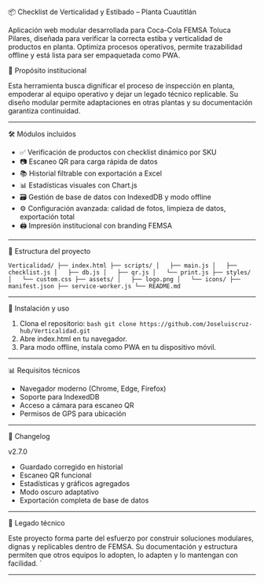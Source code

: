 📦 Checklist de Verticalidad y Estibado – Planta Cuautitlán

Aplicación web modular desarrollada para Coca-Cola FEMSA Toluca Pilares, diseñada para verificar la correcta estiba y verticalidad de productos en planta. Optimiza procesos operativos, permite trazabilidad offline y está lista para ser empaquetada como PWA.

🧠 Propósito institucional

Esta herramienta busca dignificar el proceso de inspección en planta, empoderar al equipo operativo y dejar un legado técnico replicable. Su diseño modular permite adaptaciones en otras plantas y su documentación garantiza continuidad.

---

🛠️ Módulos incluidos

- ✅ Verificación de productos con checklist dinámico por SKU  
- 📷 Escaneo QR para carga rápida de datos  
- 📚 Historial filtrable con exportación a Excel  
- 📊 Estadísticas visuales con Chart.js  
- 🗃️ Gestión de base de datos con IndexedDB y modo offline  
- ⚙️ Configuración avanzada: calidad de fotos, limpieza de datos, exportación total  
- 🖨️ Impresión institucional con branding FEMSA  

---

📁 Estructura del proyecto

`
Verticalidad/
├── index.html
├── scripts/
│   ├── main.js
│   ├── checklist.js
│   ├── db.js
│   ├── qr.js
│   └── print.js
├── styles/
│   └── custom.css
├── assets/
│   ├── logo.png
│   └── icons/
├── manifest.json
├── service-worker.js
└── README.md
`

---

🚀 Instalación y uso

1. Clona el repositorio:
   `bash
   git clone https://github.com/Joseluiscruz-hub/Verticalidad.git
   `
2. Abre index.html en tu navegador.
3. Para modo offline, instala como PWA en tu dispositivo móvil.

---

📊 Requisitos técnicos

- Navegador moderno (Chrome, Edge, Firefox)
- Soporte para IndexedDB
- Acceso a cámara para escaneo QR
- Permisos de GPS para ubicación

---

📌 Changelog

v2.7.0
- Guardado corregido en historial
- Escaneo QR funcional
- Estadísticas y gráficos agregados
- Modo oscuro adaptativo
- Exportación completa de base de datos

---

🧬 Legado técnico

Este proyecto forma parte del esfuerzo por construir soluciones modulares, dignas y replicables dentro de FEMSA. Su documentación y estructura permiten que otros equipos lo adopten, lo adapten y lo mantengan con facilidad.
`

---

